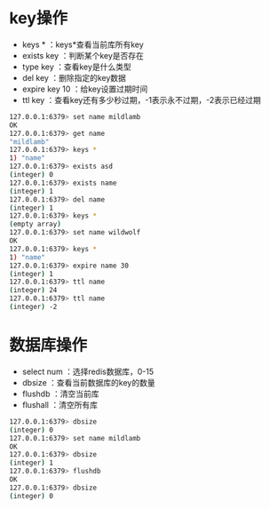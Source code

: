 # key操作
- keys * ：keys*查看当前库所有key
- exists key ：判断某个key是否存在
- type key ：查看key是什么类型
- del key ：删除指定的key数据
- expire key 10 ：给key设置过期时间
- ttl key ：查看key还有多少秒过期，-1表示永不过期，-2表示已经过期

```bash
127.0.0.1:6379> set name mildlamb
OK
127.0.0.1:6379> get name
"mildlamb"
127.0.0.1:6379> keys *
1) "name"
127.0.0.1:6379> exists asd
(integer) 0
127.0.0.1:6379> exists name
(integer) 1
127.0.0.1:6379> del name
(integer) 1
127.0.0.1:6379> keys *
(empty array)
127.0.0.1:6379> set name wildwolf
OK
127.0.0.1:6379> keys *
1) "name"
127.0.0.1:6379> expire name 30
(integer) 1
127.0.0.1:6379> ttl name
(integer) 24
127.0.0.1:6379> ttl name
(integer) -2
```

# 数据库操作
- select num ：选择redis数据库，0-15
- dbsize ：查看当前数据库的key的数量
- flushdb ：清空当前库
- flushall ：清空所有库

```bash
127.0.0.1:6379> dbsize
(integer) 0
127.0.0.1:6379> set name mildlamb
OK
127.0.0.1:6379> dbsize
(integer) 1
127.0.0.1:6379> flushdb
OK
127.0.0.1:6379> dbsize
(integer) 0
```
